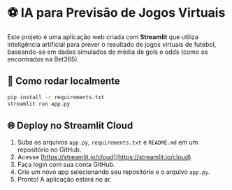 # ⚽ IA para Previsão de Jogos Virtuais

Este projeto é uma aplicação web criada com **Streamlit** que utiliza inteligência artificial para prever o resultado de jogos virtuais de futebol, baseando-se em dados simulados de média de gols e odds (como os encontrados na Bet365).

## 🚀 Como rodar localmente

```bash
pip install -r requirements.txt
streamlit run app.py
```

## 🌐 Deploy no Streamlit Cloud

1. Suba os arquivos `app.py`, `requirements.txt` e `README.md` em um repositório no GitHub.
2. Acesse [https://streamlit.io/cloud](https://streamlit.io/cloud)
3. Faça login com sua conta GitHub.
4. Crie um novo app selecionando seu repositório e o arquivo `app.py`.
5. Pronto! A aplicação estará no ar.
